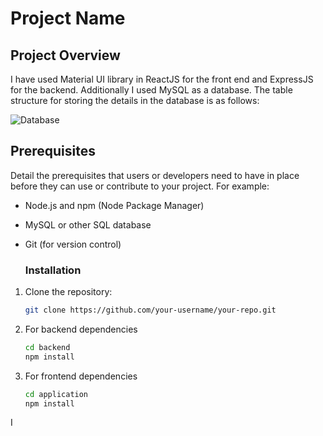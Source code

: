 
# Project Name



## Project Overview

I have used Material UI library in ReactJS for the front end and ExpressJS for the backend. Additionally I used MySQL as a database. The table structure for storing the details in the database is as follows:

![Database]("database.png")



## Prerequisites

Detail the prerequisites that users or developers need to have in place before they can use or contribute to your project. For example:

- Node.js and npm (Node Package Manager)
- MySQL or other SQL database
- Git (for version control)

  ### Installation



1. Clone the repository:

   ```bash
   git clone https://github.com/your-username/your-repo.git

2. For backend dependencies
    ```bash
   cd backend
   npm install
   
3. For frontend dependencies
    ```bash
   cd application
   npm install

I
